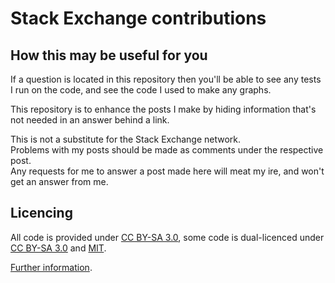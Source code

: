 # Stack Exchange contributions

## How this may be useful for you

If a question is located in this repository then you'll be able to see any tests I run on the code, and see the code I used to make any graphs.

This repository is to enhance the posts I make by hiding information that's not needed in an answer behind a link.

This is not a substitute for the Stack Exchange network.  
Problems with my posts should be made as comments under the respective post.  
Any requests for me to answer a post made here will meat my ire, and won't get an answer from me.

## Licencing

All code is provided under [CC BY-SA 3.0](licences/CC%20BY-SA%203.0), some code is dual-licenced under [CC BY-SA 3.0](licences/CC%20BY-SA%203.0) and [MIT](licences/MIT).

[Further information](licencing.rst).
